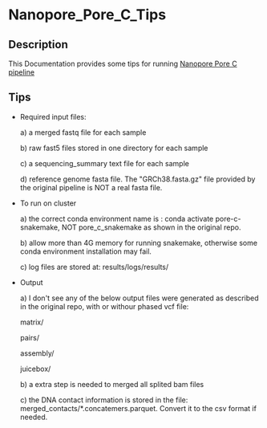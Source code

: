 # Nanopore_Pore_C_Tips
## Description
This Documentation provides some tips for running [Nanopore Pore C pipeline](https://github.com/nanoporetech/Pore-C-Snakemake)
## Tips
* Required input files:

  a) a merged fastq file for each sample
  
  b) raw fast5 files stored in one directory for each sample
  
  c) a sequencing_summary text file for each sample
  
  d) reference genome fasta file. The "GRCh38.fasta.gz" file provided by the original pipeline is NOT a real fasta file. 
  
* To run on cluster

  a) the correct conda environment name is : conda activate pore-c-snakemake, NOT pore_c_snakemake as shown in the original repo.

  b) allow more than 4G memory for running snakemake, otherwise some conda environment installation may fail. 
  
  c) log files are stored at: results/logs/results/
  
* Output

  a) I don't see any of the below output files were generated as described in the original repo, with or withour phased vcf file: 
   
     matrix/
     
     pairs/
     
     assembly/
     
     juicebox/
     
  b) a extra step is needed to merged all splited bam files
   
  c) the DNA contact information is stored in the file: merged_contacts/*.concatemers.parquet. Convert it to the csv format if needed.  
     
  
